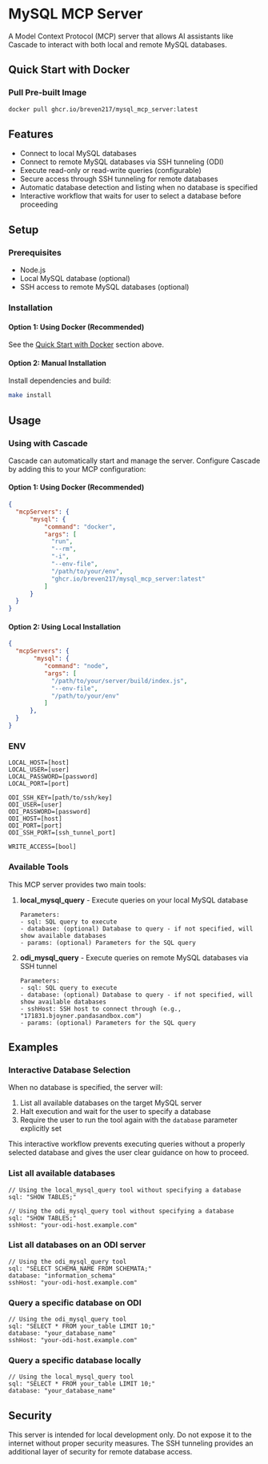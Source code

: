 # MySQL MCP Server

A Model Context Protocol (MCP) server that allows AI assistants like Cascade to interact with both local and remote MySQL databases.

## Quick Start with Docker

### Pull Pre-built Image
```bash
docker pull ghcr.io/breven217/mysql_mcp_server:latest
```

## Features

- Connect to local MySQL databases
- Connect to remote MySQL databases via SSH tunneling (ODI)
- Execute read-only or read-write queries (configurable)
- Secure access through SSH tunneling for remote databases
- Automatic database detection and listing when no database is specified
- Interactive workflow that waits for user to select a database before proceeding

## Setup

### Prerequisites

- Node.js
- Local MySQL database (optional)
- SSH access to remote MySQL databases (optional)

### Installation

#### Option 1: Using Docker (Recommended)
See the [Quick Start with Docker](#quick-start-with-docker) section above.

#### Option 2: Manual Installation
Install dependencies and build:
```bash
make install
```

## Usage

### Using with Cascade

Cascade can automatically start and manage the server. Configure Cascade by adding this to your MCP configuration:

#### Option 1: Using Docker (Recommended)
```json
{
  "mcpServers": {
      "mysql": {
          "command": "docker",
          "args": [
            "run",
            "--rm",
            "-i",
            "--env-file",
            "/path/to/your/env",
            "ghcr.io/breven217/mysql_mcp_server:latest"
          ]
      }
  }
}
```

#### Option 2: Using Local Installation

```json
{
  "mcpServers": {
       "mysql": {
          "command": "node",
          "args": [
            "/path/to/your/server/build/index.js",
            "--env-file",
            "/path/to/your/env"
          ]
      },
  }
}
```

### ENV

```
LOCAL_HOST=[host]
LOCAL_USER=[user]
LOCAL_PASSWORD=[password]
LOCAL_PORT=[port]

ODI_SSH_KEY=[path/to/ssh/key]
ODI_USER=[user]
ODI_PASSWORD=[password]
ODI_HOST=[host]
ODI_PORT=[port]
ODI_SSH_PORT=[ssh_tunnel_port]

WRITE_ACCESS=[bool]
```

### Available Tools

This MCP server provides two main tools:

1. **local_mysql_query** - Execute queries on your local MySQL database
   ```
   Parameters:
   - sql: SQL query to execute
   - database: (optional) Database to query - if not specified, will show available databases
   - params: (optional) Parameters for the SQL query
   ```

2. **odi_mysql_query** - Execute queries on remote MySQL databases via SSH tunnel
   ```
   Parameters:
   - sql: SQL query to execute
   - database: (optional) Database to query - if not specified, will show available databases
   - sshHost: SSH host to connect through (e.g., "171831.bjoyner.pandasandbox.com")
   - params: (optional) Parameters for the SQL query
   ```

## Examples

### Interactive Database Selection

When no database is specified, the server will:
1. List all available databases on the target MySQL server
2. Halt execution and wait for the user to specify a database
3. Require the user to run the tool again with the `database` parameter explicitly set

This interactive workflow prevents executing queries without a properly selected database and gives the user clear guidance on how to proceed.

### List all available databases
```
// Using the local_mysql_query tool without specifying a database
sql: "SHOW TABLES;"

// Using the odi_mysql_query tool without specifying a database
sql: "SHOW TABLES;"
sshHost: "your-odi-host.example.com"
```

### List all databases on an ODI server
```
// Using the odi_mysql_query tool
sql: "SELECT SCHEMA_NAME FROM SCHEMATA;"
database: "information_schema"
sshHost: "your-odi-host.example.com"
```

### Query a specific database on ODI
```
// Using the odi_mysql_query tool
sql: "SELECT * FROM your_table LIMIT 10;"
database: "your_database_name"
sshHost: "your-odi-host.example.com"
```

### Query a specific database locally
```
// Using the local_mysql_query tool
sql: "SELECT * FROM your_table LIMIT 10;"
database: "your_database_name"
```

## Security

This server is intended for local development only. Do not expose it to the internet without proper security measures. The SSH tunneling provides an additional layer of security for remote database access.
